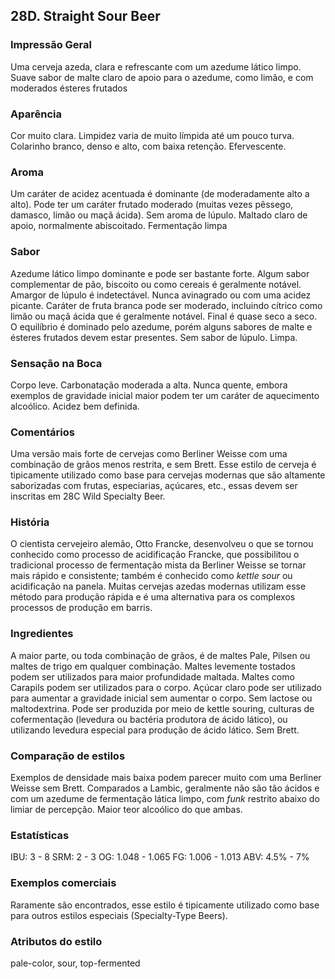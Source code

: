 ## 28D. Straight Sour Beer

### Impressão Geral

Uma cerveja azeda, clara e refrescante com um azedume lático limpo. Suave sabor de malte claro de apoio para o azedume, como limão, e com moderados ésteres frutados

### Aparência

Cor muito clara. Limpidez varia de muito límpida até um pouco turva. Colarinho branco, denso e alto, com baixa retenção. Efervescente.

### Aroma

Um caráter de acidez acentuada é dominante (de moderadamente alto a alto). Pode ter um caráter frutado moderado (muitas vezes pêssego, damasco, limão ou maçã ácida). Sem aroma de lúpulo. Maltado claro de apoio, normalmente abiscoitado. Fermentação limpa

### Sabor

Azedume lático limpo dominante e pode ser bastante forte. Algum sabor complementar de pão, biscoito ou como cereais é geralmente notável. Amargor de lúpulo é indetectável. Nunca avinagrado ou com uma acidez picante. Caráter de fruta branca pode ser moderado, incluindo cítrico como limão ou maçã ácida que é geralmente notável. Final é quase seco a seco. O equilíbrio é dominado pelo azedume, porém alguns sabores de malte e ésteres frutados devem estar presentes. Sem sabor de lúpulo. Limpa.

### Sensação na Boca

Corpo leve. Carbonatação moderada a alta. Nunca quente, embora exemplos de gravidade inicial maior podem ter um caráter de aquecimento alcoólico. Acidez bem definida.

### Comentários

Uma versão mais forte de cervejas como Berliner Weisse com uma combinação de grãos menos restrita, e sem Brett. Esse estilo de cerveja é tipicamente utilizado como base para cervejas modernas que são altamente saborizadas com frutas, especiarias, açúcares, etc., essas devem ser inscritas em 28C Wild Specialty Beer.

### História

O cientista cervejeiro alemão, Otto Francke, desenvolveu o que se tornou conhecido como processo de acidificação Francke, que possibilitou o tradicional processo de fermentação mista da Berliner Weisse se tornar mais rápido e consistente; também é conhecido como *kettle sour* ou acidificação na panela. Muitas cervejas azedas modernas utilizam esse método para produção rápida e é uma alternativa para os complexos processos de produção em barris.

### Ingredientes

A maior parte, ou toda combinação de grãos, é de maltes Pale, Pilsen ou maltes de trigo em qualquer combinação. Maltes levemente tostados podem ser utilizados para maior profundidade maltada. Maltes como Carapils podem ser utilizados para o corpo. Açúcar claro pode ser utilizado para aumentar a gravidade inicial sem aumentar o corpo. Sem lactose ou maltodextrina. Pode ser produzida por meio de kettle souring, culturas de cofermentação (levedura ou bactéria produtora de ácido lático), ou utilizando levedura especial para produção de ácido lático. Sem Brett.

### Comparação de estilos

Exemplos de densidade mais baixa podem parecer muito com uma Berliner Weisse sem Brett. Comparados a Lambic, geralmente não são tão ácidos e com um azedume de fermentação lática limpo, com *funk* restrito abaixo do limiar de percepção. Maior teor alcoólico do que ambas.

### Estatísticas

IBU: 3 - 8
SRM: 2 - 3
OG: 1.048 - 1.065
FG: 1.006 - 1.013
ABV: 4.5% - 7%

### Exemplos comerciais

Raramente são encontrados, esse estilo é tipicamente utilizado como base para outros estilos especiais (Specialty-Type Beers).

### Atributos do estilo

pale-color, sour, top-fermented
